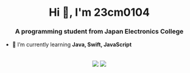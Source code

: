 <h1 align="center">Hi 👋, I'm 23cm0104</h1>
<h3 align="center">A programming student from Japan Electronics College</h3>

- 🌱 I’m currently learning **Java, Swift, JavaScript**
<div align="center">
<br>
<img align="center" src="https://github-readme-stats.vercel.app/api?username=23cm0104&show_icons=true&theme=outrun" />
<img align="center" src="https://github-readme-stats.vercel.app/api/top-langs/?username=23cm0104&show_icons=true&theme=outrun&line_height=27" />
<br>
</div>
